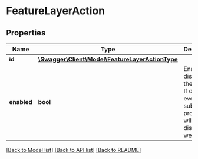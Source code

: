 # FeatureLayerAction

## Properties
Name | Type | Description | Notes
------------ | ------------- | ------------- | -------------
**id** | [**\Swagger\Client\Model\FeatureLayerActionType**](FeatureLayerActionType.md) |  | 
**enabled** | **bool** | Enables or disables the action. If disabled, every subsequent property will be disabled as well. | 

[[Back to Model list]](../../README.md#documentation-for-models) [[Back to API list]](../../README.md#documentation-for-api-endpoints) [[Back to README]](../../README.md)

